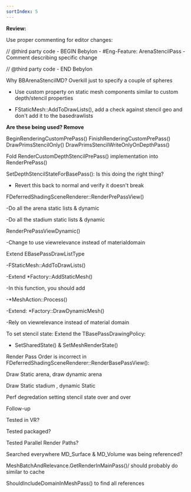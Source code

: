 ```yaml
---
sortIndex: 5
---
```


**Review:**

Use proper commenting for editor changes:

// @third party code - BEGIN Bebylon - #Eng-Feature: ArenaStencilPass - Comment describing specific change

// @third party code - END Bebylon

Why BBArenaStencilMD? Overkill just to specify a couple of spheres

- Use custom property on static mesh components similar to custom depth/stencil properties

- FStaticMesh::AddToDrawLists(), add a check against stencil geo and don't add it to the basedrawlists

**Are these being used? Remove**

BeginRenderingCustomPrePass()
FinishRenderingCustomPrePass()
DrawPrimsStencilOnly()
DrawPrimsStencilWriteOnlyOnDepthPass()

Fold RenderCustomDepthStencilPrePass() implementation into RenderPrePass()

SetDepthStencilStateForBasePass(): Is this doing the right thing?

- Revert this back to normal and verify it doesn't break

FDeferredShadingSceneRenderer::RenderPrePassView()

\-Do all the arena static lists & dynamic

\-Do all the stadium static lists & dynamic

RenderPrePassViewDynamic()

\-Change to use viewrelevance instead of materialdomain

Extend EBasePassDrawListType

\-FStaticMesh::AddToDrawLists()

\-Extend \*Factory::AddStaticMesh()

\-In this function, you should add

\-\*MeshAction::Process()

\-Extend: \*Factory::DrawDynamicMesh()

\-Rely on viewrelevance instead of material domain

To set stencil state: Extend the TBasePassDrawingPolicy:

- SetSharedState() & SetMeshRenderState()

Render Pass Order is incorrect in FDeferredShadingSceneRenderer::RenderBasePassView():

Draw Static arena, draw dynamic arena

Draw Static stadium , dynamic Static

Perf degredation setting stencil state over and over

Follow-up

Tested in VR?

Tested packaged?

Tested Parallel Render Paths?

Searched everywhere MD_Surface & MD_Volume was being referenced?

MeshBatchAndRelevance.GetRenderInMainPass()/ should probably do similar to cache

ShouldIncludeDomainInMeshPass() to find all references
